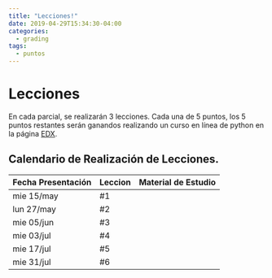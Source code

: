 ```yaml
---
title: "Lecciones!"
date: 2019-04-29T15:34:30-04:00
categories:
  - grading
tags:
  - puntos
---
```


# Lecciones

En cada parcial, se realizarán 3 lecciones. Cada una de 5 puntos, los 5 puntos restantes serán ganandos realizando un curso en línea de python en la página [EDX](https://www.edx.org/).

## Calendario de Realización de Lecciones.

 Fecha Presentación | Leccion  | Material de Estudio
 ------------------ | -------- | ----------------------------
 mie 15/may	        |  #1      | 
 lun 27/may	        |  #2      | 
 mie 05/jun	        |  #3      | 
 mie 03/jul	        |  #4      | 
 mie 17/jul	        |  #5      | 
 mie 31/jul	        |  #6      | 
 
